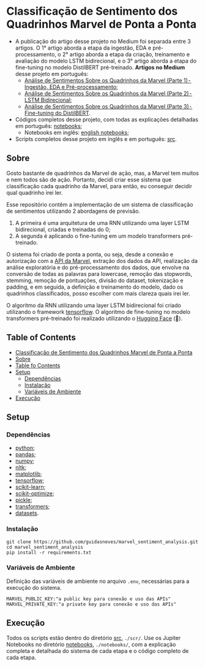 <a name="1"></a>
# Classificação de Sentimento dos Quadrinhos Marvel de Ponta a Ponta

* A publicação do artigo desse projeto no Medium foi separada entre 3 artigos. O 1° artigo aborda a etapa da ingestão, EDA e pré-processamento, o 2° artigo aborda a etapa da criação, treinamento e avaliação do modelo LSTM bidirecional, e o 3° artigo aborda a etapa do fine-tuning no modelo DistilBERT pré-treinado. **Artigos no Medium** desse projeto em português:
  * [Análise de Sentimentos Sobre os Quadrinhos da Marvel (Parte 1) - Ingestão, EDA e Pré-processamento](https://medium.com/@guineves.py/c5a0e35bb586);
  * [Análise de Sentimentos Sobre os Quadrinhos da Marvel (Parte 2) - LSTM Bidirecional](https://medium.com/@guineves.py/101ca13b92a6);
  * [Análise de Sentimentos Sobre os Quadrinhos da Marvel (Parte 3) - Fine-tuning do DistilBERT](https://medium.com/@guineves.py/2648e14c9123).
* Códigos completos desse projeto, com todas as explicações detalhadas em português: [notebooks](./notebooks);
  * Notebooks em inglês: [english notebooks](./notebooks/en_notebooks);
* Scripts completos desse projeto em inglês e em português: [src](./src/).

<a name="2"></a>
## Sobre
Gosto bastante de quadrinhos da Marvel de ação, mas, a Marvel tem muitos e nem todos são de ação. Portanto, decidi criar esse sistema que classificação cada quadrinho da Marvel, para então, eu conseguir decidir qual quadrinho irei ler.

Esse repositório contêm a implementação de um sistema de classificação de sentimentos utilizando 2 abordagens de previsão.
1. A primeira é uma arquitetura de uma RNN utilizando uma layer LSTM bidirecional, criadas e treinadas do 0;
2. A segunda é aplicando o fine-tuning em um modelo transformers pré-treinado.

O sistema foi criado de ponta a ponta, ou seja, desde a conexão e autorização com a [API da Marvel](https://developer.marvel.com/), extração dos dados da API, realização da análise exploratória e do pré-processamento dos dados, que envolve na conversão de todas as palavras para lowercase, remoção das stopwords, stemming, remoção de pontuações, divisão do dataset, tokenização e padding, e em seguida, a definição e treinamento do modelo, dado os quadrinhos classificados, posso escolher com mais clareza quais irei ler.

O algoritmo da RNN utilizando uma layer LSTM bidirecional foi criado utilizando o framework [tensorflow](https://www.tensorflow.org/?hl=pt-br). O algoritmo de fine-tuning no modelo transformers pré-treinado foi realizado utilizando o [Hugging Face](https://huggingface.co/) (🤗).

<a name="3"></a>
## Table of Contents
* [Classificação de Sentimento dos Quadrinhos Marvel de Ponta a Ponta](#1)
* [Sobre](#2)
* [Table fo Contents](#3)
* [Setup](#4)
   * [Dependências](#4.1)
   * [Instalação](#4.2)
   * [Variáveis de Ambiente](#4.3)
* [Execução](#5)

<a name="4"></a>
## Setup
<a name="4.1"></a>
### Dependências
* [python](https://www.python.org/);
* [pandas](https://pandas.pydata.org/);
* [numpy](www.numpy.org);
* [nltk](https://www.nltk.org/);
* [matplotlib](http://matplotlib.org);
* [tensorflow](https://www.tensorflow.org/);
* [scikit-learn](https://scikit-learn.org/stable/);
* [scikit-optimize](https://scikit-optimize.github.io/stable/);
* [pickle](https://docs.python.org/3/library/pickle.html);
* [transformers](https://huggingface.co/docs/transformers/index);
* [datasets](https://huggingface.co/docs/datasets/index).

<a name="4.2"></a>
### Instalação
```terminal
git clone https://github.com/guidasneves/marvel_sentiment_analysis.git
cd marvel_sentiment_analysis
pip install -r requirements.txt
```

<a name="4.3"></a>
### Variáveis de Ambiente
Definição das variáveis de ambiente no arquivo `.env`, necessárias para a execução do sistema.
```text
MARVEL_PUBLIC_KEY:"a public key para conexão e uso das APIs"
MARVEL_PRIVATE_KEY:"a private key para conexão e uso das APIs"
```

<a name="5"></a>
## Execução
Todos os scripts estão dentro do diretório [src](./src/), `./scr/`. Use os Jupiter Notebooks no diretório [notebooks](./notebooks/), `./notebooks/`, com a explicação completa e detalhada do sistema de cada etapa e o código completo de cada etapa.
